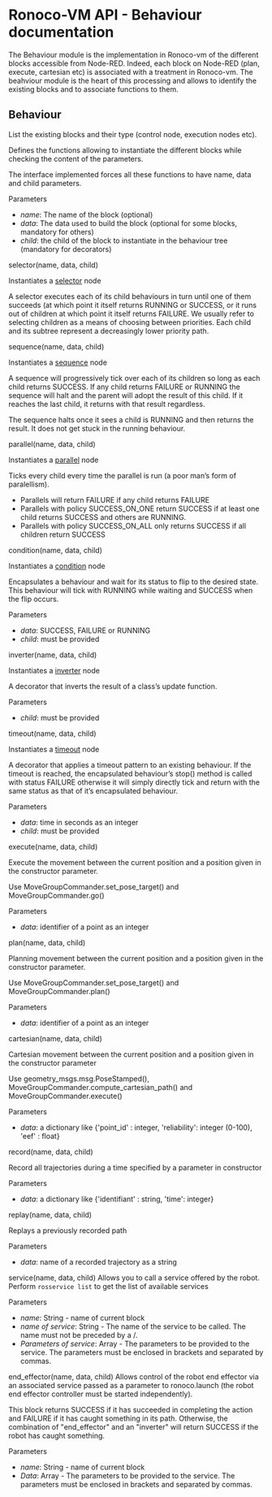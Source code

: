 # Ronoco-VM API - Behaviour documentation

The Behaviour module is the implementation in Ronoco-vm of the different blocks accessible from Node-RED. Indeed, each block on Node-RED (plan, execute, cartesian etc) is associated with a treatment in Ronoco-vm. The beahviour module is the heart of this processing and allows to identify the existing blocks and to associate functions to them.

##  <class> Behaviour </class>
List the existing blocks and their type (control node, execution nodes etc).

Defines the functions allowing to instantiate the different blocks while checking the content of the parameters.

The interface implemented forces all these functions to have name, data and child parameters.

<member> Parameters </member>

- *name*: The name of the block (optional)
- *data*: The data used to build the block (optional for some blocks, mandatory for others)
- *child*: the child of the block to instantiate in the behaviour tree (mandatory for decorators)

<method> selector(name, data, child) </method>

Instantiates a [selector](https://py-trees.readthedocs.io/en/release-0.7.x/composites.html#selector) node

A selector executes each of its child behaviours in turn until one of them succeeds (at which point it itself returns RUNNING or SUCCESS, or it runs out of children at which point it itself returns FAILURE. We usually refer to selecting children as a means of choosing between priorities. Each child and its subtree represent a decreasingly lower priority path.

<method> sequence(name, data, child) </method>

Instantiates a [sequence](https://py-trees.readthedocs.io/en/release-0.7.x/composites.html#sequence) node

A sequence will progressively tick over each of its children so long as each child returns SUCCESS. If any child returns FAILURE or RUNNING the sequence will halt and the parent will adopt the result of this child. If it reaches the last child, it returns with that result regardless.

The sequence halts once it sees a child is RUNNING and then returns the result. It does not get stuck in the running behaviour.

<method> parallel(name, data, child) </method>

Instantiates a [parallel](https://py-trees.readthedocs.io/en/release-0.7.x/composites.html#parallel) node

Ticks every child every time the parallel is run (a poor man’s form of paralellism).

- Parallels will return FAILURE if any child returns FAILURE
- Parallels with policy SUCCESS_ON_ONE return SUCCESS if at least one child returns SUCCESS and others are RUNNING.
- Parallels with policy SUCCESS_ON_ALL only returns SUCCESS if all children return SUCCESS

<method> condition(name, data, child) </method>

Instantiates a [condition](https://py-trees.readthedocs.io/en/release-0.7.x/modules.html#py_trees.decorators.Condition) node

Encapsulates a behaviour and wait for its status to flip to the desired state. This behaviour will tick with RUNNING while waiting and SUCCESS when the flip occurs.

<member> Parameters </member>

- *data*: SUCCESS, FAILURE or RUNNING
- *child*: must be provided

<method> inverter(name, data, child) </method>

Instantiates a [inverter](https://py-trees.readthedocs.io/en/release-0.7.x/modules.html#py_trees.decorators.Inverter) node

A decorator that inverts the result of a class’s update function.

<member> Parameters </member>

- *child*: must be provided

<method> timeout(name, data, child) </method>

Instantiates a [timeout](https://py-trees.readthedocs.io/en/release-0.7.x/modules.html#py_trees.decorators.Timeout) node

A decorator that applies a timeout pattern to an existing behaviour. If the timeout is reached, the encapsulated behaviour’s stop() method is called with status FAILURE otherwise it will simply directly tick and return with the same status as that of it’s encapsulated behaviour.

<member> Parameters </member>

- *data*: time in seconds as an integer
- *child*: must be provided

<method> execute(name, data, child) </method>

Execute the movement between the current position and a position given in the constructor parameter.

Use MoveGroupCommander.set_pose_target() and MoveGroupCommander.go()

<member> Parameters </member>

- *data*: identifier of a point as an integer

<method> plan(name, data, child) </method>

Planning movement between the current position and a position given in the constructor parameter.

Use MoveGroupCommander.set_pose_target() and MoveGroupCommander.plan()

<member> Parameters </member>

- *data*: identifier of a point as an integer

<method> cartesian(name, data, child) </method>

Cartesian movement between the current position and a position given in the constructor parameter

Use geometry_msgs.msg.PoseStamped(), MoveGroupCommander.compute_cartesian_path() and MoveGroupCommander.execute()

<member> Parameters </member>

- *data*: a dictionary like {'point_id' : integer, 'reliability': integer (0-100), 'eef' : float}

<method> record(name, data, child) </method>

Record all trajectories during a time specified by a parameter in constructor

<member> Parameters </member>

- *data*: a dictionary like {'identifiant' : string, 'time': integer}

<method> replay(name, data, child) </method>

Replays a previously recorded path

<member> Parameters </member>

- *data*: name of a recorded trajectory as a string

<method> service(name, data, child) </method>
    Allows you to call a service offered by the robot. Perform `rosservice list` to get the list of available services

<member> Parameters </member>
- *name*: String - name of current block
- *name of service*: String - The name of the service to be called. The name must not be preceded by a /.
- *Parameters of service*: Array - The parameters to be provided to the service. The parameters must be enclosed in brackets and separated by commas.

<method> end_effector(name, data, child) </method>
        Allows control of the robot end effector via an associated service passed as a parameter to ronoco.launch (the robot end effector controller must be started independently).

 This block returns SUCCESS if it has succeeded in completing the action and FAILURE if it has caught something in its path. Otherwise, the combination of "end_effector" and an "inverter" will return SUCCESS if the robot has caught something.

<member> Parameters </member>
- *name*: String - name of current block
- *Data*: Array - The parameters to be provided to the service. The parameters must be enclosed in brackets and separated by commas.
